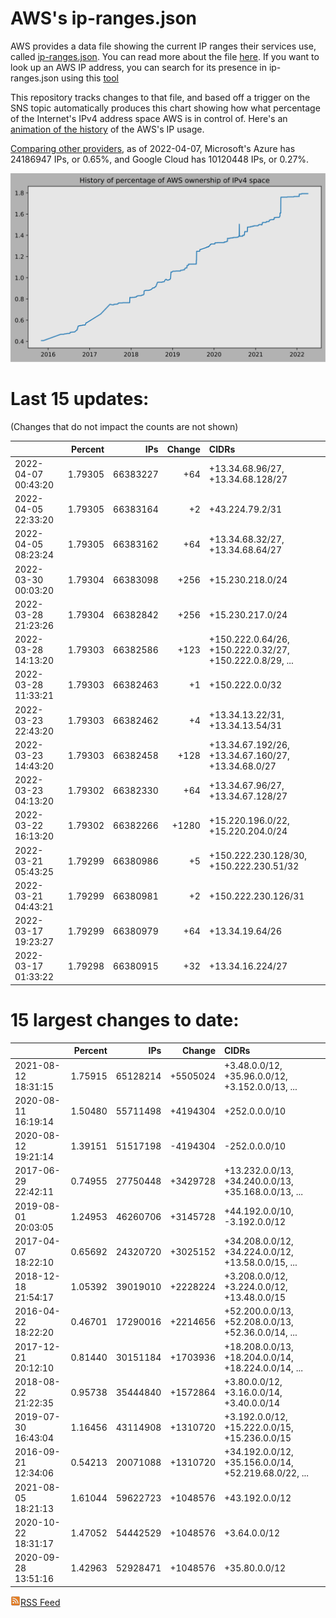 # AWS's ip-ranges.json

AWS provides a data file showing the current IP ranges their
services use, called [ip-ranges.json](https://ip-ranges.amazonaws.com/ip-ranges.json).  You 
can read more about the file [here](https://docs.aws.amazon.com/general/latest/gr/aws-ip-ranges.html).  If you want to look up an AWS IP address, you can search for its presence in ip-ranges.json using this [tool](https://seligman.github.io/aws-ip-ranges/)

This repository tracks changes to that file, and based off a trigger on the SNS topic 
automatically produces this chart showing how what percentage of the Internet's IPv4 
address space AWS is in control of.  Here's an 
[animation of the history](https://youtu.be/Su25yl7eol8) of the AWS's IP usage.

[Comparing other providers](https://github.com/seligman/cloud_sizes), as of 2022-04-07, Microsoft's Azure has 24186947 IPs, or 0.65%, and Google Cloud has 10120448 IPs, or 0.27%.

![History of AWS](history_count.svg)

# Last 15 updates:

(Changes that do not impact the counts are not shown)

| | Percent | IPs | Change | CIDRs |
| :--- | ---: | ---: | ---: | :--- |
| 2022-04-07 00:43:20 | 1.79305 | 66383227 | +64 | +13.34.68.96/27, +13.34.68.128/27 |
| 2022-04-05 22:33:20 | 1.79305 | 66383164 | +2 | +43.224.79.2/31 |
| 2022-04-05 08:23:24 | 1.79305 | 66383162 | +64 | +13.34.68.32/27, +13.34.68.64/27 |
| 2022-03-30 00:03:20 | 1.79304 | 66383098 | +256 | +15.230.218.0/24 |
| 2022-03-28 21:23:26 | 1.79304 | 66382842 | +256 | +15.230.217.0/24 |
| 2022-03-28 14:13:20 | 1.79303 | 66382586 | +123 | +150.222.0.64/26, +150.222.0.32/27, +150.222.0.8/29, ... |
| 2022-03-28 11:33:21 | 1.79303 | 66382463 | +1 | +150.222.0.0/32 |
| 2022-03-23 22:43:20 | 1.79303 | 66382462 | +4 | +13.34.13.22/31, +13.34.13.54/31 |
| 2022-03-23 14:43:20 | 1.79303 | 66382458 | +128 | +13.34.67.192/26, +13.34.67.160/27, +13.34.68.0/27 |
| 2022-03-23 04:13:20 | 1.79302 | 66382330 | +64 | +13.34.67.96/27, +13.34.67.128/27 |
| 2022-03-22 16:13:20 | 1.79302 | 66382266 | +1280 | +15.220.196.0/22, +15.220.204.0/24 |
| 2022-03-21 05:43:25 | 1.79299 | 66380986 | +5 | +150.222.230.128/30, +150.222.230.51/32 |
| 2022-03-21 04:43:21 | 1.79299 | 66380981 | +2 | +150.222.230.126/31 |
| 2022-03-17 19:23:27 | 1.79299 | 66380979 | +64 | +13.34.19.64/26 |
| 2022-03-17 01:33:22 | 1.79298 | 66380915 | +32 | +13.34.16.224/27 |


# 15 largest changes to date:

| | Percent | IPs | Change | CIDRs |
| :--- | ---: | ---: | ---: | :--- |
| 2021-08-12 18:31:15 | 1.75915 | 65128214 | +5505024 | +3.48.0.0/12, +35.96.0.0/12, +3.152.0.0/13, ... |
| 2020-08-11 16:19:14 | 1.50480 | 55711498 | +4194304 | +252.0.0.0/10 |
| 2020-08-12 19:21:14 | 1.39151 | 51517198 | -4194304 | -252.0.0.0/10 |
| 2017-06-29 22:42:11 | 0.74955 | 27750448 | +3429728 | +13.232.0.0/13, +34.240.0.0/13, +35.168.0.0/13, ... |
| 2019-08-01 20:03:05 | 1.24953 | 46260706 | +3145728 | +44.192.0.0/10, -3.192.0.0/12 |
| 2017-04-07 18:22:10 | 0.65692 | 24320720 | +3025152 | +34.208.0.0/12, +34.224.0.0/12, +13.58.0.0/15, ... |
| 2018-12-18 21:54:17 | 1.05392 | 39019010 | +2228224 | +3.208.0.0/12, +3.224.0.0/12, +13.48.0.0/15 |
| 2016-04-22 18:22:20 | 0.46701 | 17290016 | +2214656 | +52.200.0.0/13, +52.208.0.0/13, +52.36.0.0/14, ... |
| 2017-12-21 20:12:10 | 0.81440 | 30151184 | +1703936 | +18.208.0.0/13, +18.204.0.0/14, +18.224.0.0/14, ... |
| 2018-08-22 21:22:35 | 0.95738 | 35444840 | +1572864 | +3.80.0.0/12, +3.16.0.0/14, +3.40.0.0/14 |
| 2019-07-30 16:43:04 | 1.16456 | 43114908 | +1310720 | +3.192.0.0/12, +15.222.0.0/15, +15.236.0.0/15 |
| 2016-09-21 12:34:06 | 0.54213 | 20071088 | +1310720 | +34.192.0.0/12, +35.156.0.0/14, +52.219.68.0/22, ... |
| 2021-08-05 18:21:13 | 1.61044 | 59622723 | +1048576 | +43.192.0.0/12 |
| 2020-10-22 18:31:17 | 1.47052 | 54442529 | +1048576 | +3.64.0.0/12 |
| 2020-09-28 13:51:16 | 1.42963 | 52928471 | +1048576 | +35.80.0.0/12 |


[![RSS Icon](rss-icon.png)RSS Feed](https://raw.githubusercontent.com/seligman/aws-ip-ranges/master/rss.xml)
